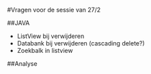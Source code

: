 #Vragen voor de sessie van 27/2

##JAVA

* ListView bij verwijderen
* Databank bij verwijderen (cascading delete?)
* Zoekbalk in listview

##Analyse
